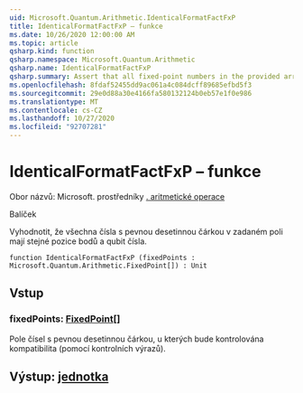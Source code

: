 ```yaml
---
uid: Microsoft.Quantum.Arithmetic.IdenticalFormatFactFxP
title: IdenticalFormatFactFxP – funkce
ms.date: 10/26/2020 12:00:00 AM
ms.topic: article
qsharp.kind: function
qsharp.namespace: Microsoft.Quantum.Arithmetic
qsharp.name: IdenticalFormatFactFxP
qsharp.summary: Assert that all fixed-point numbers in the provided array have identical point positions and qubit numbers.
ms.openlocfilehash: 8fdaf52455dd9ac061a4c084dcff89685efbd5f3
ms.sourcegitcommit: 29e0d88a30e4166fa580132124b0eb57e1f0e986
ms.translationtype: MT
ms.contentlocale: cs-CZ
ms.lasthandoff: 10/27/2020
ms.locfileid: "92707281"
---
```

# <a name="identicalformatfactfxp-function"></a>IdenticalFormatFactFxP – funkce

Obor názvů: Microsoft. prostředníky [. aritmetické operace](xref:Microsoft.Quantum.Arithmetic)

Balíček [](https://nuget.org/packages/)


Vyhodnotit, že všechna čísla s pevnou desetinnou čárkou v zadaném poli mají stejné pozice bodů a qubit čísla.

```qsharp
function IdenticalFormatFactFxP (fixedPoints : Microsoft.Quantum.Arithmetic.FixedPoint[]) : Unit
```


## <a name="input"></a>Vstup

### <a name="fixedpoints--fixedpoint"></a>fixedPoints: [FixedPoint](xref:Microsoft.Quantum.Arithmetic.FixedPoint)[]

Pole čísel s pevnou desetinnou čárkou, u kterých bude kontrolována kompatibilita (pomocí kontrolních výrazů).



## <a name="output--unit"></a>Výstup: [jednotka](xref:microsoft.quantum.lang-ref.unit)

